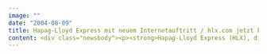 ```yaml
---
image: ""
date: "2004-08-09"
title: Hapag-Lloyd Express mit neuem Internetauftritt / hlx.com jetzt klarer, einfacher und schneller
content: <div class="newsbody"><p><strong>Hapag-Lloyd Express (HLX), die Niedrigpreisairline der TUI, hat mit einem kompletten Relaunch der Website hlx.com ihr wichtigstes Vertriebsinstrument weiter optimiert. Immerhin wurden rund 90 Prozent der bislang eingegangenen über vier Millionen Buchungen via Internet generiert. Pro Monat verzeichnet die zum TUI-Konzern gehörende, führende deutsche Low-Cost Airline etwa zwei Millionen Nutzer und 18 Millionen Seitenabrufe auf hlx.com.</strong></p><p>Die von SinnerSchrader Studios, Hamburg, jetzt komplett überarbeitete Website setzt neue Maßstäbe in punkto Klarheit, Einfachheit und Geschwindigkeit. Gemessen an ihrer Ladezeit gehört hlx.com zu den schnellsten Sites im Markt der Billigfluggesellschaften. Zudem bietet HLX als erster deutscher Low-Cost Carrier den Kunden ab sofort die Möglichkeit an, Flüge ohne Namensänderung per Internet umzubuchen. Bisher war dies nur via Call-Center möglich.</p><p>Unter der Rubrik "MyHLX" erhalten die Kunden künftig - nach entsprechender Registrierung - eine Übersicht über all ihre bisherigen und künftigen Flüge inklusive der Möglichkeit zur Umbuchung. Auch der Buchungsprozess selbst ist noch transparenter und benutzerfreundlicher geworden&#58; So sieht der Kunde vor der letzten Bestätigung noch einmal alle Buchungsdaten auf einen Blick - Fehlbuchungen praktisch ausgeschlossen. Optimiert wurde auch die bislang unter den Low-Cost-Fluggesellschaften einzigartige "Tiefstpreisseite". Künftig findet der Kunde hier noch ziel- und termingenauer das für ihn passende günstigste HLX-Angebot.</p><p>"Nach gut zwei Jahren, in denen wir unser Angebot kontinuierlich erweitert haben und enorm gewachsen sind, haben wir unsere Website dem Wachstum angepasst. Wir haben uns dabei an den neuesten Internet-Standards und an den Erfahrungen der vergangenen Monate orientiert", so Roland Keppler, für IT verantwortlicher HLX-Geschäftsführer. "HLX beweist täglich, dass Fliegen so einfach sein kann wie Taxifahren. Diese Philosophie haben wir jetzt auch im neuen Internetauftritt konsequent umgesetzt."</p><p>"Was vor zwei Jahren galt, gilt noch immer", so Stefan Schaub, Geschäftsführer SinnerSchrader Studios. "Das Ziel heißt Buchen! Attraktive Angebote, klare und zielführende Kommunikation auf der Website, einfache und transparente Prozesse sowie eine hervorragende Performance schaffen dafür beste Voraussetzungen."</p><p>Das neue, aufgeräumte Erscheinungsbild der Website führt den Markenauftritt im Internet auch wieder stärker mit der klassischen Kommunikation zusammen. Dies ist das Ergebnis einer engen Zusammenarbeit der Interaktiv-Agentur SinnerSchrader Studios mit der Werbeagentur Scholz &amp; Friends Berlin.</p><p>Die Website ist weitgehend konform mit den Anforderungen der Barrierefreie-Informationstechnik-Verordnung und damit auch für Menschen mit physischen, sensorischen und kognitiven Behinderungen zugänglich. Dabei geht es nicht ausschließlich um einen besseren Service für Benachteiligte&#58; Der HTML-Code wird schlanker und die Ladezeiten kürzer, die Seiten auf verschiedenen Browsern und Endgeräten gleich hochwertig dargestellt.</p><p>Zum Streckennetz von HLX gehören derzeit insgesamt 24 Ziele in neun europäischen Ländern. Buchung und Reservierung erfolgt über Internet unter www.hlx.com oder telefonisch über ein Servicecenter unter 0180 509-3-509 (0,12 Cent/min). Bei telefonischen Reservierungen oder Buchungen in einem der 11.000 angeschlossenen deutschen Reisebüros wird eine Gebühr von 7,50 Euro pro Strecke erhoben. Tickets zum Taxipreis ab 19,99 Euro pro Strecke gibt es immer wieder während der Happy HLX Hours, dienstags von 18.00 Uhr bis mittwochs 24.00 Uhr, auf ausgewählten Flügen. Begrenztes Kontingent pro Flug.</p><p><a href="http&#58;//www.hlx.com">www.hlx.com</a></p><a href="http&#58;//www.hlx.com"></a><p><a href="http&#58;//www.hlx.com"></a></p></div>
---
```

